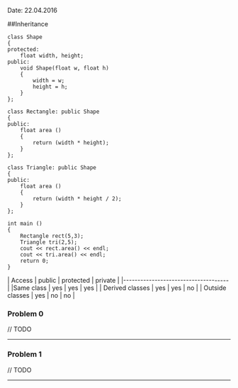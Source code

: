 Date: 22.04.2016  

##Inheritance

```
class Shape
{
protected:
	float width, height;
public:
	void Shape(float w, float h)
	{
		width = w;
		height = h;
	}
};

class Rectangle: public Shape
{
public:
	float area ()
	{
		return (width * height);
	}
};

class Triangle: public Shape
{
public:
	float area ()
	{
		return (width * height / 2);
	}
};

int main ()
{
	Rectangle rect(5,3);
	Triangle tri(2,5);
	cout << rect.area() << endl;
	cout << tri.area() << endl;
	return 0;
}
```

| Access | public | protected | private |
|-------------------------------------|
|Same class | yes | yes | yes |
| Derived classes | yes | yes | no |
| Outside classes | yes | no | no |

### Problem 0

// TODO

---

### Problem 1

// TODO

---
